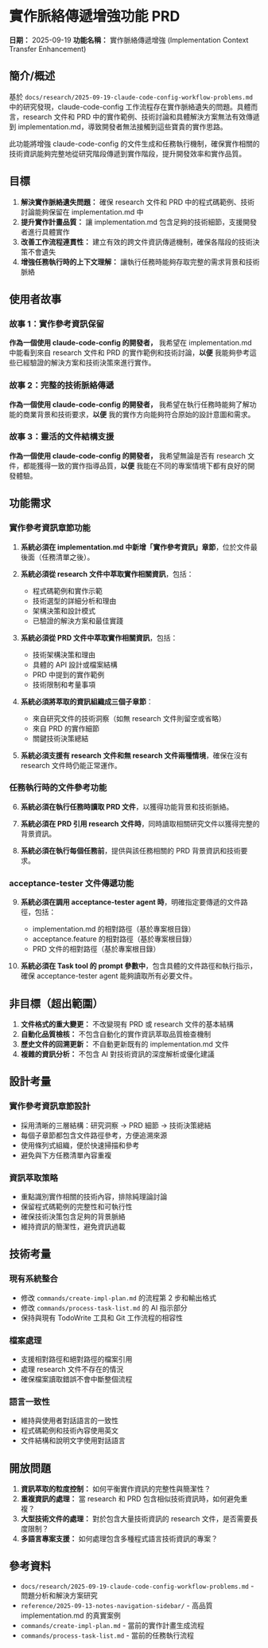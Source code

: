 # 實作脈絡傳遞增強功能 PRD

**日期：** 2025-09-19
**功能名稱：** 實作脈絡傳遞增強 (Implementation Context Transfer Enhancement)

## 簡介/概述

基於 `docs/research/2025-09-19-claude-code-config-workflow-problems.md` 中的研究發現，claude-code-config 工作流程存在實作脈絡遺失的問題。具體而言，research 文件和 PRD 中的實作範例、技術討論和具體解決方案無法有效傳遞到 implementation.md，導致開發者無法接觸到這些寶貴的實作思路。

此功能將增強 claude-code-config 的文件生成和任務執行機制，確保實作相關的技術資訊能夠完整地從研究階段傳遞到實作階段，提升開發效率和實作品質。

## 目標

1. **解決實作脈絡遺失問題：** 確保 research 文件和 PRD 中的程式碼範例、技術討論能夠保留在 implementation.md 中
2. **提升實作計畫品質：** 讓 implementation.md 包含足夠的技術細節，支援開發者進行具體實作
3. **改善工作流程連貫性：** 建立有效的跨文件資訊傳遞機制，確保各階段的技術決策不會遺失
4. **增強任務執行時的上下文理解：** 讓執行任務時能夠存取完整的需求背景和技術脈絡

## 使用者故事

### 故事 1：實作參考資訊保留
**作為一個使用 claude-code-config 的開發者，** 我希望在 implementation.md 中能看到來自 research 文件和 PRD 的實作範例和技術討論，**以便** 我能夠參考這些已經驗證的解決方案和技術決策來進行實作。

### 故事 2：完整的技術脈絡傳遞
**作為一個使用 claude-code-config 的開發者，** 我希望在執行任務時能夠了解功能的商業背景和技術要求，**以便** 我的實作方向能夠符合原始的設計意圖和需求。

### 故事 3：靈活的文件結構支援
**作為一個使用 claude-code-config 的開發者，** 我希望無論是否有 research 文件，都能獲得一致的實作指導品質，**以便** 我能在不同的專案情境下都有良好的開發體驗。

## 功能需求

### 實作參考資訊章節功能

1. **系統必須在 implementation.md 中新增「實作參考資訊」章節**，位於文件最後面（任務清單之後）。

2. **系統必須從 research 文件中萃取實作相關資訊**，包括：
   - 程式碼範例和實作示範
   - 技術選型的詳細分析和理由
   - 架構決策和設計模式
   - 已驗證的解決方案和最佳實踐

3. **系統必須從 PRD 文件中萃取實作相關資訊**，包括：
   - 技術架構決策和理由
   - 具體的 API 設計或檔案結構
   - PRD 中提到的實作範例
   - 技術限制和考量事項

4. **系統必須將萃取的資訊組織成三個子章節**：
   - 來自研究文件的技術洞察（如無 research 文件則留空或省略）
   - 來自 PRD 的實作細節
   - 關鍵技術決策總結

5. **系統必須支援有 research 文件和無 research 文件兩種情境**，確保在沒有 research 文件時仍能正常運作。

### 任務執行時的文件參考功能

6. **系統必須在執行任務時讀取 PRD 文件**，以獲得功能背景和技術脈絡。

7. **系統必須在 PRD 引用 research 文件時**，同時讀取相關研究文件以獲得完整的背景資訊。

8. **系統必須在執行每個任務前**，提供與該任務相關的 PRD 背景資訊和技術要求。

### acceptance-tester 文件傳遞功能

9. **系統必須在調用 acceptance-tester agent 時**，明確指定要傳遞的文件路徑，包括：
   - implementation.md 的相對路徑（基於專案根目錄）
   - acceptance.feature 的相對路徑（基於專案根目錄）
   - PRD 文件的相對路徑（基於專案根目錄）

10. **系統必須在 Task tool 的 prompt 參數中**，包含具體的文件路徑和執行指示，確保 acceptance-tester agent 能夠讀取所有必要文件。

## 非目標（超出範圍）

1. **文件格式的重大變更：** 不改變現有 PRD 或 research 文件的基本結構
2. **自動化品質檢核：** 不包含自動化的實作資訊萃取品質檢查機制
3. **歷史文件的回溯更新：** 不自動更新既有的 implementation.md 文件
4. **複雜的資訊分析：** 不包含 AI 對技術資訊的深度解析或優化建議

## 設計考量

### 實作參考資訊章節設計
- 採用清晰的三層結構：研究洞察 → PRD 細節 → 技術決策總結
- 每個子章節都包含文件路徑參考，方便追溯來源
- 使用條列式組織，便於快速掃描和參考
- 避免與下方任務清單內容重複

### 資訊萃取策略
- 重點識別實作相關的技術內容，排除純理論討論
- 保留程式碼範例的完整性和可執行性
- 確保技術決策包含足夠的背景脈絡
- 維持資訊的簡潔性，避免資訊過載

## 技術考量

### 現有系統整合
- 修改 `commands/create-impl-plan.md` 的流程第 2 步和輸出格式
- 修改 `commands/process-task-list.md` 的 AI 指示部分
- 保持與現有 TodoWrite 工具和 Git 工作流程的相容性

### 檔案處理
- 支援相對路徑和絕對路徑的檔案引用
- 處理 research 文件不存在的情況
- 確保檔案讀取錯誤不會中斷整個流程

### 語言一致性
- 維持與使用者對話語言的一致性
- 程式碼範例和技術內容使用英文
- 文件結構和說明文字使用對話語言

## 開放問題

1. **資訊萃取的粒度控制：** 如何平衡實作資訊的完整性與簡潔性？
2. **重複資訊的處理：** 當 research 和 PRD 包含相似技術資訊時，如何避免重複？
3. **大型技術文件的處理：** 對於包含大量技術資訊的 research 文件，是否需要長度限制？
4. **多語言專案支援：** 如何處理包含多種程式語言技術資訊的專案？

## 參考資料

- `docs/research/2025-09-19-claude-code-config-workflow-problems.md` - 問題分析和解決方案研究
- `reference/2025-09-13-notes-navigation-sidebar/` - 高品質 implementation.md 的真實案例
- `commands/create-impl-plan.md` - 當前的實作計畫生成流程
- `commands/process-task-list.md` - 當前的任務執行流程
